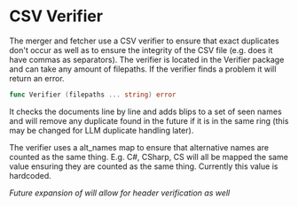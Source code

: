 # CSV Verifier
The merger and fetcher use a CSV verifier to ensure that exact duplicates don't occur as well as to ensure the integrity of the CSV file (e.g. does it have commas as separators). The verifier is located in the Verifier package and can take any amount of filepaths. If the verifier finds a problem it will return an error. 
```go
func Verifier (filepaths ... string) error 
```
It checks the documents line by line and adds blips to a set of seen names and will remove any duplicate found in the future if it is in the same ring (this may be changed for LLM duplicate handling later). 

The verifier uses a alt_names map to ensure that alternative names are counted as the same thing. E.g. C#, CSharp, CS will all be mapped the same value ensuring they are counted as the same thing. Currently this value is hardcoded.

*Future expansion of will allow for header verification as well*

